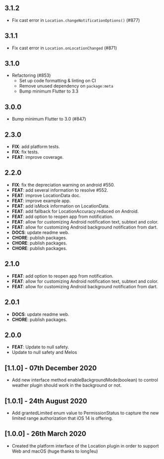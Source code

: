 ## 3.1.2

- Fix cast error in `Location.changeNotificationOptions()` (#877)

## 3.1.1

- Fix cast error in `Location.onLocationChanged` (#871)

## 3.1.0

- Refactoring (#853)
  - Set up code formatting & linting on CI
  - Remove unused dependency on `package:meta`
  - Bump minimum Flutter to 3.3

## 3.0.0

- Bump minimum Flutter to 3.0 (#847)

## 2.3.0

- **FIX**: add platform tests.
- **FIX**: fix tests.
- **FEAT**: improve coverage.

## 2.2.0

- **FIX**: fix the depreciation warning on android #550.
- **FEAT**: add several information to resolve #552.
- **FEAT**: improve LocationData doc.
- **FEAT**: improve example app.
- **FEAT**: add isMock information on LocationData.
- **FEAT**: add fallback for LocationAccuracy.reduced on Android.
- **FEAT**: add option to reopen app from notification.
- **FEAT**: allow for customizing Android notification text, subtext and color.
- **FEAT**: allow for customizing Android background notification from dart.
- **DOCS**: update readme web.
- **CHORE**: publish packages.
- **CHORE**: publish packages.
- **CHORE**: publish packages.

## 2.1.0

- **FEAT**: add option to reopen app from notification.
- **FEAT**: allow for customizing Android notification text, subtext and color.
- **FEAT**: allow for customizing Android background notification from dart.

## 2.0.1

- **DOCS**: update readme web.
- **CHORE**: publish packages.

## 2.0.0

- **FEAT**: Update to null safety.
- Update to null safety and Melos

## [1.1.0] - 07th December 2020

- Add new interface method enableBackgroundMode(boolean) to control weather
  plugin should work in the background or not.

## [1.0.1] - 24th August 2020

- Add grantedLimited enum value to PermissionStatus to capture the new limited
  range authorization that iOS 14 is offering.

## [1.0.0] - 26th March 2020

- Created the platform interface of the Location plugin in order to support Web
  and macOS (huge thanks to long1eu)
